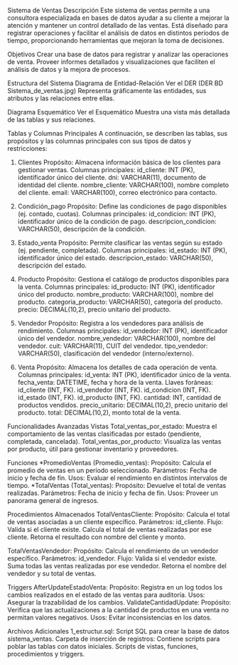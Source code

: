 Sistema de Ventas
Descripción
Este sistema de ventas permite a una consultora especializada en bases de datos ayudar a su cliente a mejorar la atención y mantener un control detallado de las ventas. Está diseñado para registrar operaciones y facilitar el análisis de datos en distintos períodos de tiempo, proporcionando herramientas que mejoran la toma de decisiones.

Objetivos
Crear una base de datos para registrar y analizar las operaciones de venta.
Proveer informes detallados y visualizaciones que faciliten el análisis de datos y la mejora de procesos.

Estructura del Sistema
Diagrama de Entidad-Relación
Ver el DER   (DER BD Sistema_de_ventas.jpg)
Representa gráficamente las entidades, sus atributos y las relaciones entre ellas.

Diagrama Esquemático
Ver el Esquemático
Muestra una vista más detallada de las tablas y sus relaciones.

Tablas y Columnas Principales
A continuación, se describen las tablas, sus propósitos y las columnas principales con sus tipos de datos y restricciones:

1. Clientes
Propósito: Almacena información básica de los clientes para gestionar ventas.
Columnas principales:
id_cliente: INT (PK), identificador único del cliente.
dni: VARCHAR(11), documento de identidad del cliente.
nombre_cliente: VARCHAR(100), nombre completo del cliente.
email: VARCHAR(100), correo electrónico para contacto.

2. Condición_pago
Propósito: Define las condiciones de pago disponibles (ej. contado, cuotas).
Columnas principales:
id_condicion: INT (PK), identificador único de la condición de pago.
descripcion_condicion: VARCHAR(50), descripción de la condición.

3. Estado_venta
Propósito: Permite clasificar las ventas según su estado (ej. pendiente, completada).
Columnas principales:
id_estado: INT (PK), identificador único del estado.
descripcion_estado: VARCHAR(50), descripción del estado.

4. Producto
Propósito: Gestiona el catálogo de productos disponibles para la venta.
Columnas principales:
id_producto: INT (PK), identificador único del producto.
nombre_producto: VARCHAR(100), nombre del producto.
categoria_producto: VARCHAR(50), categoría del producto.
precio: DECIMAL(10,2), precio unitario del producto.

5. Vendedor
Propósito: Registra a los vendedores para análisis de rendimiento.
Columnas principales:
id_vendedor: INT (PK), identificador único del vendedor.
nombre_vendedor: VARCHAR(100), nombre del vendedor.
cuit: VARCHAR(11), CUIT del vendedor.
tipo_vendedor: VARCHAR(50), clasificación del vendedor (interno/externo).

6. Venta
Propósito: Almacena los detalles de cada operación de venta.
Columnas principales:
id_venta: INT (PK), identificador único de la venta.
fecha_venta: DATETIME, fecha y hora de la venta.
Llaves foráneas:
id_cliente (INT, FK).
id_vendedor (INT, FK).
id_condicion (INT, FK).
id_estado (INT, FK).
id_producto (INT, FK).
cantidad: INT, cantidad de productos vendidos.
precio_unitario: DECIMAL(10,2), precio unitario del producto.
total: DECIMAL(10,2), monto total de la venta.

Funcionalidades Avanzadas
Vistas
Total_ventas_por_estado:
Muestra el comportamiento de las ventas clasificadas por estado (pendiente, completada, cancelada).
Total_ventas_por_producto:
Visualiza las ventas por producto, útil para gestionar inventario y proveedores.

Funciones
*PromedioVentas (Promedio_ventas):
Propósito: Calcula el promedio de ventas en un período seleccionado.
Parámetros: Fecha de inicio y fecha de fin.
Usos: Evaluar el rendimiento en distintos intervalos de tiempo.
*TotalVentas (Total_ventas):
Propósito: Devuelve el total de ventas realizadas.
Parámetros: Fecha de inicio y fecha de fin.
Usos: Proveer un panorama general de ingresos.

Procedimientos Almacenados
TotalVentasCliente:
Propósito: Calcula el total de ventas asociadas a un cliente específico.
Parámetros: id_cliente.
Flujo:
Valida si el cliente existe.
Calcula el total de ventas realizadas por ese cliente.
Retorna el resultado con nombre del cliente y monto.

TotalVentasVendedor:
Propósito: Calcula el rendimiento de un vendedor específico.
Parámetros: id_vendedor.
Flujo:
Valida si el vendedor existe.
Suma todas las ventas realizadas por ese vendedor.
Retorna el nombre del vendedor y su total de ventas.

Triggers
AfterUpdateEstadoVenta:
Propósito: Registra en un log todos los cambios realizados en el estado de las ventas para auditoría.
Usos: Asegurar la trazabilidad de los cambios.
ValidateCantidadUpdate:
Propósito: Verifica que las actualizaciones a la cantidad de productos en una venta no permitan valores negativos.
Usos: Evitar inconsistencias en los datos.

Archivos Adicionales
1_estructur.sql: Script SQL para crear la base de datos sistema_ventas.
Carpeta de inserción de registros: Contiene scripts para poblar las tablas con datos iniciales.
Scripts de vistas, funciones, procedimientos y triggers.
